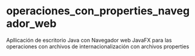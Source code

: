 # operaciones_con_properties_navegador_web
Apllicación de escritorio Java con Navegador web JavaFX para las operaciones con archivos de internacionalización con archivos properties
